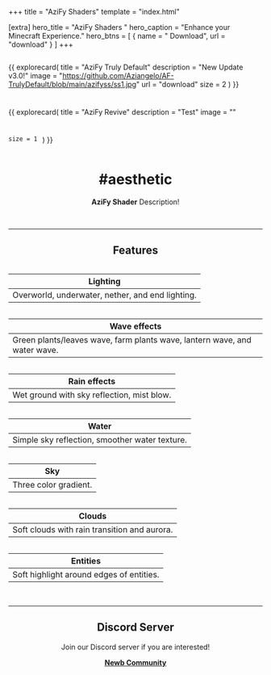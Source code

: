 +++
title = "AziFy Shaders"
template = "index.html"

[extra]
hero_title = "AziFy Shaders <i class='hero__title-hat fa-solid fa-wand-magic-sparkles'></i>"
hero_caption = "Enhance your Minecraft Experience."
hero_btns = [
    { name = "<i class='fa fa-download'></i> Download", url = "download" }
]
+++

<div style="width: 100%; display: flex; flex-wrap: wrap; gap: 10px;">

{{ explorecard(
    title = "AziFy Truly Default"
    description = "New Update v3.0!"
    image = "https://github.com/Aziangelo/AF-TrulyDefault/blob/main/azifyss/ss1.jpg"
    url = "download"
    size = 2
) }}

{{ explorecard(
    title = "AziFy Revive"
    description = "Test"
    image = ""
    
    size = 1
) }}

</div>


<div style="text-align: center;">

# #aesthetic

**AziFy Shader** Description!

<br>

---

## Features

<div style="display: flex; flex-wrap: wrap;">

| Lighting |
| - |
| Overworld, underwater, nether, and end lighting. |

| Wave effects |
| - |
| Green plants/leaves wave, farm plants wave, lantern wave, and water wave. |

| Rain effects |
| - |
| Wet ground with sky reflection, mist blow. |

| Water|
| - |
| Simple sky reflection, smoother water texture.  |

| Sky |
| - |
| Three color gradient.  |

| Clouds |
| - |
| Soft clouds with rain transition and aurora. |

| Entities |
| - |
| Soft highlight around edges of entities. |

</div>
<br>

---

## Discord Server

Join our Discord server if you are interested!

**[<i class='fa-brands fa-discord'></i> Newb Community](https://discord.gg/newb-community-844591537430069279)**

</div>

<style>

.hero__title {
  background: linear-gradient(80deg, hsl(10,100%,60%) 0%, hsl(220,100%,60%) 100%);
  background-clip: text;
  -webkit-background-clip: text;
  -webkit-text-fill-color: transparent;
}

.hero__title-hat {
  font-size: 56px;
  animation-name: rotating;
  animation-duration: 10s;
  animation-iteration-count: infinite;
  animation-timing-function: ease-in-out;
}
 
@keyframes rotating {
  0% { transform: rotate(0deg); opacity: 1.0; }
  92% { transform: rotate(0deg); opacity: 0.5; }
  100% { transform: rotate(360deg); opacity: 1.0; }
}

</style>

